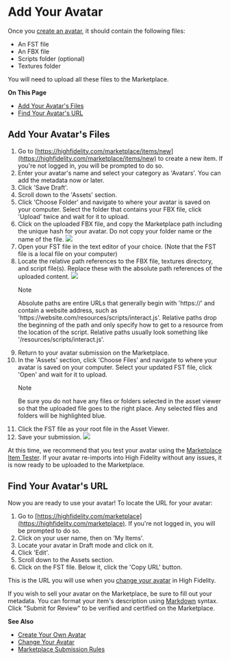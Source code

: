 # Add Your Avatar

Once you [create an avatar](../../create/avatars/create-avatars.html), it should contain the following files:
* An FST file
* An FBX file
* Scripts folder (optional)
* Textures folder

You will need to upload all these files to the Marketplace. 

**On This Page**
* [Add Your Avatar's Files](#add-your-avatars-files)
* [Find Your Avatar's URL](#find-your-avatars-url)

## Add Your Avatar's Files

1. Go to [https://highfidelity.com/marketplace/items/new](https://highfidelity.com/marketplace/items/new) to create a new item. If you're not logged in, you will be prompted to do so.
2. Enter your avatar's name and select your category as 'Avatars'. You can add the metadata now or later. 
3. Click 'Save Draft'. 
4. Scroll down to the 'Assets' section. 
5. Click 'Choose Folder' and navigate to where your avatar is saved on your computer. Select the folder that contains your FBX file, click 'Upload' twice and wait for it to upload.
6. Click on the uploaded FBX file, and copy the Marketplace path including the unique hash for your avatar. Do not copy your folder name or the name of the file. ![](_images/avatar-marketplace-path.png)
7. Open your FST file in the text editor of your choice. (Note that the FST file is a local file on your computer)
8. Locate the relative path references to the FBX file, textures directory, and script file(s). Replace these with the absolute path references of the uploaded content. 
    ![](_images/fst-absolute.png)
    <div class="admonition note">
        <p class="admonition-title">Note</p>
        <p>Absolute paths are entire URLs that generally begin with 'https://' and contain a website address, such as 'https://website.com/resources/scripts/interact.js'. Relative paths drop the beginning of the path and only specify how to get to a resource from the location of the script. Relative paths usually look something like '/resources/scripts/interact.js'.</p>
    </div>
9. Return to your avatar submission on the Marketplace.
10. In the 'Assets' section, click 'Choose Files' and navigate to where your avatar is saved on your computer. Select your updated FST file, click 'Open' and wait for it to upload.
    <div class="admonition note">
        <p class="admonition-title">Note</p>
        <p>Be sure you do not have any files or folders selected in the asset viewer so that the uploaded file goes to the right place. Any selected files and folders will be highlighted blue.</p>
    </div>
11. Click the FST file as your root file in the Asset Viewer.  
12. Save your submission. 
    ![](_images/marketplace-assets.png)

At this time, we recommend that you test your avatar using the [Marketplace Item Tester](../../create/tools.html#marketplace-item-tester). If your avatar re-imports into High Fidelity without any issues, it is now ready to be uploaded to the Marketplace.

## Find Your Avatar's URL

Now you are ready to use your avatar! To locate the URL for your avatar:

1. Go to [https://highfidelity.com/marketplace](https://highfidelity.com/marketplace). If you're not logged in, you will be prompted to do so.
2. Click on your user name, then on 'My Items'.
3. Locate your avatar in Draft mode and click on it. 
4. Click 'Edit'.
5. Scroll down to the Assets section.
6. Click on the FST file. Below it, click the 'Copy URL' button.

This is the URL you will use when you [change your avatar](../../explore/personalize/change-avatar.html) in High Fidelity.

If you wish to sell your avatar on the Marketplace, be sure to fill out your metadata. You can format your item's description using [Markdown](../../sell/markdown-guide.html) syntax. Click "Submit for Review" to be verified and certified on the Marketplace.

**See Also**

+ [Create Your Own Avatar](../../create/avatars/create-avatars.html)
+ [Change Your Avatar](../../explore/personalize/change-avatar.html)
+ [Marketplace Submission Rules](../submission-rules.html)